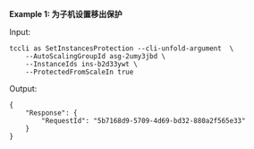 **Example 1: 为子机设置移出保护**



Input: 

```
tccli as SetInstancesProtection --cli-unfold-argument  \
    --AutoScalingGroupId asg-2umy3jbd \
    --InstanceIds ins-b2d33ywt \
    --ProtectedFromScaleIn true
```

Output: 
```
{
    "Response": {
        "RequestId": "5b7168d9-5709-4d69-bd32-880a2f565e33"
    }
}
```

